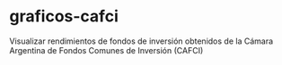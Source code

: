 # graficos-cafci
Visualizar rendimientos de fondos de inversión obtenidos de la Cámara Argentina de Fondos Comunes de Inversión (CAFCI)
